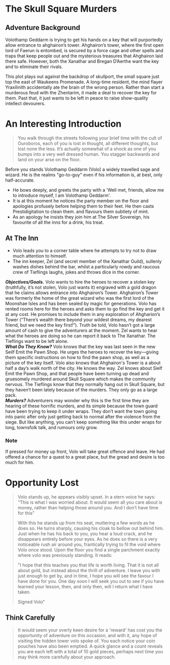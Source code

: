 # The Skull Square Murders

## Adventure Background

Volothamp Geddarm is trying to get his hands on a key that will
purportedly allow entrance to ahghairon’s tower. Ahghairon’s tower, where
the first open lord of Faerun is entombed, is secured by a force cage and
other spells and traps that keep people out and the mysterious treasures
that Ahghairon laid there safe. However, both the Xanathar and Bregan
D’Aerthe want the key and to eliminate their rivals.

This plot plays out against the backdrop of skullport, the small square
just top the east of Waukeens Promenade. A long-time resident, the mind
flayer Yraxilinith accidentally ate the brain of the wrong person. Rather
than start a murderous feud with the Zhentarim, it made a deal to recover
the key for them. Past that, it just wants to be left in peace to raise
show-quality intellect devourers.

# An Interesting Introduction

> You walk through the streets following your brief time with the cult of Ouroboros, each of you is lost in thought, all different thoughts, but lost none the less. It’s actually somewhat of a shock as one of you bumps into a very well dressed human. You stagger backwards and land on your arse on the floor.

Before you stands Volothamp Geddarm (Volo) a widely travelled sage and
wizard. He is the realms "go-to-guy" even if his information is,
at best, only half-accurate.

- He bows deeply, and greets the party with a 'Well met, friends, allow me
  to introduce myself, I am Volothamp Geddarm'.
- It is at this moment he notices the party member on the floor and
  apologies profusely before helping them to their feet. He then casts
  Prestidigitation to clean them. and flavours them subtlety of mint.
- As an apology he insists they join him at The Silver Sovereign, his
  favourite of all the inns for a drink, his treat.

## At The Inn

- Volo leads you to a corner table where he attempts to try not to draw
  much attention to himself.
- The inn keeper, Zel (and secret member of the Xanathar Guild), sullenly
  washes dishes behind the bar, whilst a particularly rowdy and raucous
  crew of Tieflings laughs, jokes and throws dice in the corner.

**_Objectives/Goals._** Volo wants to hire the heroes to
recover a stolen key (truthfully, it’s not stolen, Volo just wants it)
engraved with a gold dragon that he claims allows entrance into
Ahghairon’s Tower. Ahghairon’s Tower was formerly the home of the great
wizard who was the first lord of the Moonshae Isles and has been sealed by
magic for generations. Volo has rented rooms here for the heroes and asks
them to go find the key and get it at any cost. He promises to include
them in any exploration of Ahgharion’s Tower (“There’s wealth there beyond
your wildest dreams, my dearest friend, but we need the key first!”).
Truth be told, Volo hasn’t got a large amount of cash to give the
adventurers at the moment. Zel wants to hear what the heroes are doing so
he can report it back to The Xanathar. The Tieflings want to be left
alone.  
 **_What Do They Know?_** Volo knows that the key was last seen
in the new Seilf Emit the Pawn Shop. He urges the heroes to recover the
key—giving them specific instructions on how to find the pawn shop, as
well as a picture of the key itself. Volo also knows that Ahghairon's
Tower is a about half a day’s walk north of the city. He knows the way.
Zel knows about Sielf Emit the Pawn Shop, and that people have been
turning up dead and gruesomely murdered around Skull Square which makes
the community nervous. The Tieflings know that they normally hang out in
Skull Square, but they haven’t been lately because of the murders. They
only go as a large pack.  
 **_Murders?_** Adventurers may wonder why this is the first
time they are hearing of these horrific murders, and its simple because
the town guard have been trying to keep it under wraps. They don’t want
the town going into panic after only just getting back to normal after the
violence from the siege. But like anything, you can’t keep something like
this under wraps for long, townsfolk talk, and rumours only grow.

### Note

If pressed for money up front, Volo will take great offence and leave. He
had offered a chance for a quest to a great place, but the gread and desire is too much for him.

# Opportunity Lost

> Volo stands up, he appears visibly upset. In a stern voice he says: "This is what I was worried about. It would seem all you care about is money, rather than helping those around you. And I don’t have time for this"
>
> With this he stands up from his seat, muttering a few words as he does so. He turns sharply, causing his cloak to bellow out behind him. Just when he has his back to you, you hear a loud crack, and he disappears entirely before your eyes. As he does so there is a very noticeable rush air around you, frantically trying to fil the void where Volo once stood. Upon the floor you find a single parchment exactly where volo was previously standing. It reads:
>
> "I hope that this teaches you that life is worth living. That it is not all about gold, but instead about the thrill of adventure. I leave you with just enough to get by, and in time, I hope you will see the favour I have done for you. One day soon I will seek you out to see if you have learned your lesson, then, and only then, will I return what I have taken.
>
> Signed Volo"

## Think Carefully

> It would seem your overly keen desire for a 'reward' has cost you the opportunity of adventure on this occasion, and with it, any hope of visiting the hidden tower volo spoke of. You each notice your coin pouches have also been emptied. A quick glance and a count reveals you are each left with a total of 10 gold pieces, perhaps next time you may think more carefully about your approach.
